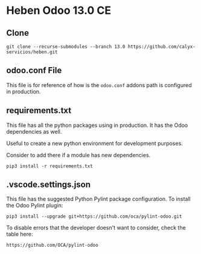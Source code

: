 # Heben Odoo 13.0 CE

## Clone

`git clone --recurse-submodules --branch 13.0 https://github.com/calyx-servicios/heben.git`

## odoo.conf File

This file is for reference of how is the `odoo.conf` addons path is configured in production.

## requirements.txt

This file has all the python packages using in production. It has the Odoo dependencies as well.

Useful to create a new python environment for development purposes.

Consider to add there if a module has new dependencies.

`pip3 install -r requirements.txt`

## .vscode.settings.json

This file has the suggested Python Pylint package configuration. To install the Odoo Pylint plugin:

`pip3 install --upgrade git+https://github.com/oca/pylint-odoo.git`

To disable errors that the developer doesn't want to consider, check the table here:

`https://github.com/OCA/pylint-odoo`
